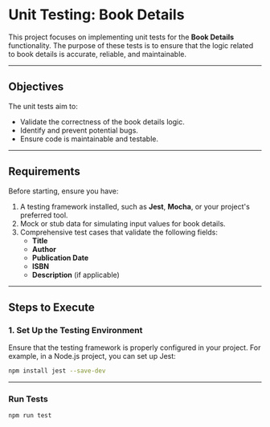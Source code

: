 # Unit Testing: Book Details

This project focuses on implementing unit tests for the **Book Details** functionality. The purpose of these tests is to ensure that the logic related to book details is accurate, reliable, and maintainable.

---

## Objectives

The unit tests aim to:
- Validate the correctness of the book details logic.
- Identify and prevent potential bugs.
- Ensure code is maintainable and testable.

---

## Requirements

Before starting, ensure you have:
1. A testing framework installed, such as **Jest**, **Mocha**, or your project's preferred tool.
2. Mock or stub data for simulating input values for book details.
3. Comprehensive test cases that validate the following fields:
   - **Title**
   - **Author**
   - **Publication Date**
   - **ISBN**
   - **Description** (if applicable)

---

## Steps to Execute

### 1. Set Up the Testing Environment
Ensure that the testing framework is properly configured in your project. For example, in a Node.js project, you can set up Jest:
```bash
npm install jest --save-dev
```
---

### Run Tests
```bash
npm run test
```


